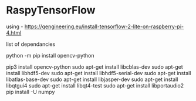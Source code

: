# RaspyTensorFlow

using - https://qengineering.eu/install-tensorflow-2-lite-on-raspberry-pi-4.html

list of dependancies 

python -m pip install opencv-python

pip3 install opencv-python 
sudo apt-get install libcblas-dev
sudo apt-get install libhdf5-dev
sudo apt-get install libhdf5-serial-dev
sudo apt-get install libatlas-base-dev
sudo apt-get install libjasper-dev 
sudo apt-get install libqtgui4 
sudo apt-get install libqt4-test
sudo apt-get install libportaudio2
pip install -U numpy 
